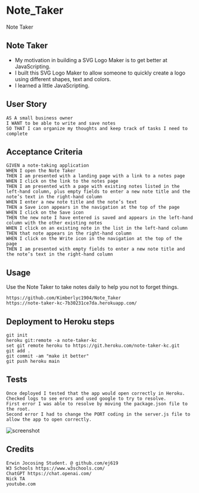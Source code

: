 # Note_Taker
Note Taker

## Note Taker

- My motivation in building a SVG Logo Maker is to get better at JavaScripting.
- I built this SVG Logo Maker to allow someone to quickly create a logo using different shapes, text and colors.
- I learned a little JavaScripting.

## User Story

```
AS A small business owner
I WANT to be able to write and save notes
SO THAT I can organize my thoughts and keep track of tasks I need to complete
```


## Acceptance Criteria

```
GIVEN a note-taking application
WHEN I open the Note Taker
THEN I am presented with a landing page with a link to a notes page
WHEN I click on the link to the notes page
THEN I am presented with a page with existing notes listed in the left-hand column, plus empty fields to enter a new note title and the note’s text in the right-hand column
WHEN I enter a new note title and the note’s text
THEN a Save icon appears in the navigation at the top of the page
WHEN I click on the Save icon
THEN the new note I have entered is saved and appears in the left-hand column with the other existing notes
WHEN I click on an existing note in the list in the left-hand column
THEN that note appears in the right-hand column
WHEN I click on the Write icon in the navigation at the top of the page
THEN I am presented with empty fields to enter a new note title and the note’s text in the right-hand column
```

## Usage

Use the Note Taker to take notes daily to help you not to forget things.
```
https://github.com/Kimberlyc1904/Note_Taker
https://note-taker-kc-7b30231ce7da.herokuapp.com/
```
## Deployment to Heroku steps
```
git init
heroku git:remote -a note-taker-kc
set git remote heroku to https://git.heroku.com/note-taker-kc.git
git add .
git commit -am "make it better"
git push heroku main
```

## Tests
```
Once deployed I tested that the app would open correctly in Heroku. Checked logs to see erors and used google to try to resolve.
First error I was able to resolve by moving the package.json file to the root.
Second error I had to change the PORT coding in the server.js file to allow the app to open correctly.
```

![screenshot](images/ScreenShot.png)

## Credits

```
Erwin Jocosing Student. @ github.com/ej619
W3 Schools https://www.w3schools.com/
ChatGPT https://chat.openai.com/
Nick TA
youtube.com
```
